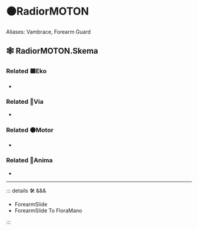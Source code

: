 # 🟠<motor>RadiorMOTON</motor>

Aliases: Vambrace, Forearm Guard

## 🕸 RadiorMOTON.Skema

### Related 🟩<ekos>Eko</ekos>

-

### Related 🔻<via>Via</via>

-

### Related 🟠<motor>Motor</motor>

-

### Related 💜<anima>Anima</anima>

-

---

<!-- =================================================== -->
<!-- =================================================== -->
<!-- =================================================== -->
<!-- =================================================== -->
<!-- =================================================== -->
::: details 🛠 <dev>&&&</dev>

- ForearmSlide
- ForearmSlide To FloraMano

:::
